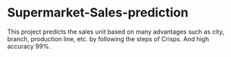# Supermarket-Sales-prediction
This project predicts the sales unit based on many advantages such as city, branch, production line, etc. by following the steps of Crisps. And high accuracy 99%.
